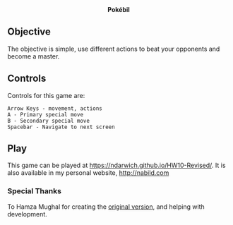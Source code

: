 <div style="text-align:center;font-weight:bold;">Pokébil</div>

## Objective

The objective is simple, use different actions to beat your opponents and become
a master.

## Controls

Controls for this game are:
```
Arrow Keys - movement, actions
A - Primary special move
B - Secondary special move
Spacebar - Navigate to next screen
```

## Play

This game can be played at https://ndarwich.github.io/HW10-Revised/. It is also
available in my personal website, http://nabild.com

### Special Thanks

To Hamza Mughal for creating the
[original version](https://hamza-mughal.github.io/cs325-game-prototypes/HW10/),
and helping with development.
